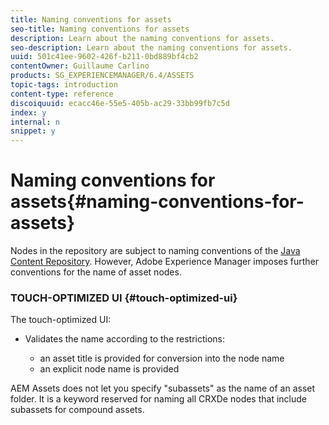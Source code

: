 ```yaml
---
title: Naming conventions for assets
seo-title: Naming conventions for assets
description: Learn about the naming conventions for assets.
seo-description: Learn about the naming conventions for assets.
uuid: 501c41ee-9602-426f-b211-0bd889bf4cb2
contentOwner: Guillaume Carlino
products: SG_EXPERIENCEMANAGER/6.4/ASSETS
topic-tags: introduction
content-type: reference
discoiquuid: ecacc46e-55e5-405b-ac29-33bb99fb7c5d
index: y
internal: n
snippet: y
---
```


# Naming conventions for assets{#naming-conventions-for-assets}

Nodes in the repository are subject to naming conventions of the [Java Content Repository](../../sites/developing/using/the-basics.md#javacontentrepository). However, Adobe Experience Manager imposes further conventions for the name of asset nodes.

### TOUCH-OPTIMIZED UI {#touch-optimized-ui}

The touch-optimized UI:

* Validates the name according to the restrictions:

    * an asset title is provided for conversion into the node name
    * an explicit node name is provided

AEM Assets does not let you specify "subassets" as the name of an asset folder. It is a keyword reserved for naming all CRXDe nodes that include subassets for compound assets. 
